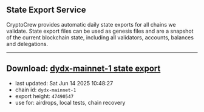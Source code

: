 ## State Export Service
CryptoCrew provides automatic daily state exports for all chains we validate. State export files can be used as genesis files and are a snapshot of the current blockchain state, including all validators, accounts, balances and delegations.

---
**Download: [dydx-mainnet-1 state export](https://dl-tyo.ccvalidators.com/SERVICE/dydx/dydx-mainnet-1_export_47490547.json)**
---

- last updated: Sat Jun 14 2025 10:48:27
- chain id: `dydx-mainnet-1`
- export height: `47490547`
- use for: airdrops, local tests, chain recovery
